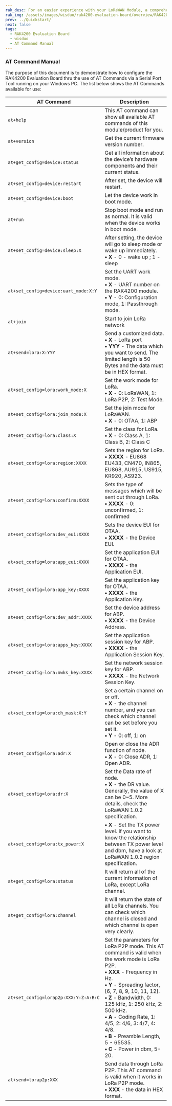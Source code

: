 ```yaml
---
rak_desc: For an easier experience with your LoRaWAN Module, a comprehensive list of commands for the LoRa P2P and LoRaWAN communication is provided. A serial communication interface is also presented for the two-way communication of the RAK4200 Evaluation Board. 
rak_img: /assets/images/wisduo/rak4200-evaluation-board/overview/RAK4200_Evaluation_home.png
prev: ../Quickstart/
next: false
tags:
  - RAK4200 Evaluation Board
  - wisduo
  - AT Command Manual
---
```




### AT Command Manual

The purpose of this document is to demonstrate how to configure the RAK4200 Evaluation Board thru the use of AT Commands via a Serial Port Tool running on your Windows PC. The list below shows the AT Commands available for use:

| **AT Command**                        | **Description**                                                                                                                                                                                                                                                                                                                                                                                              |
| ------------------------------------- | ------------------------------------------------------------------------------------------------------------------------------------------------------------------------------------------------------------------------------------------------------------------------------------------------------------------------------------------------------------------------------------------------------------ |
| `at+help`                             | This AT command can show all available AT commands of this module/product for you.                                                                                                                                                                                                                                                                                                                           |
| `at+version`                          | Get the current firmware version number.                                                                                                                                                                                                                                                                                                                                                                     |
| `at+get_config=device:status`         | Get all information about the device’s hardware components and their current status.                                                                                                                                                                                                                                                                                                                         |
| `at+set_config=device:restart`        | After set, the device will restart.                                                                                                                                                                                                                                                                                                                                                                          |
| `at+set_config=device:boot`           | Let the device work in boot mode.                                                                                                                                                                                                                                                                                                                                                                            |
| `at+run`                              | Stop boot mode and run as normal. It is valid when the device works in boot mode.                                                                                                                                                                                                                                                                                                                            |
| `at+set_config=device:sleep:X`        | After setting, the device will go to sleep mode or wake up immediately. <br> **• X** - 0 - wake up ; 1 - sleep                                                                                                                                                                                                                                                                                               |
| `at+set_config=device:uart_mode:X:Y`  | Set the UART work mode.<br> **• X** - UART number on the RAK4200 module. <br>**• Y** - 0: Configuration mode, 1: Passthrough mode.                                                                                                                                                                                                                                                                           |
| `at+join`                             | Start to join LoRa network                                                                                                                                                                                                                                                                                                                                                                                   |
| `at+send=lora:X:YYY`                  | Send a customized data. <br> **• X** - LoRa port <br>**• YYY** - The data which you want to send. The limited length is 50 Bytes and the data must be in HEX format.                                                                                                                                                                                                                                         |
| `at+set_config=lora:work_mode:X`      | Set the work mode for LoRa. <br>**• X** - 0: LoRaWAN, 1: LoRa P2P, 2: Test Mode.                                                                                                                                                                                                                                                                                                                             |
| `at+set_config=lora:join_mode:X`      | Set the join mode for LoRaWAN. <br>**• X** - 0: OTAA, 1: ABP                                                                                                                                                                                                                                                                                                                                                 |
| `at+set_config=lora:class:X`          | Set the class for LoRa. <br>**• X** - 0: Class A, 1: Class B, 2: Class C                                                                                                                                                                                                                                                                                                                                     |
| `at+set_config=lora:region:XXXX`      | Sets the region for LoRa. <br> **• XXXX** - EU868 EU433, CN470, IN865, EU868, AU915, US915, KR920, AS923.                                                                                                                                                                                                                                                                                                    |
| `at+set_config=lora:confirm:XXXX`     | Sets the type of messages which will be sent out through LoRa. <br> **• XXXX** - 0: unconfirmed, 1: confirmed                                                                                                                                                                                                                                                                                                |
| `at+set_config=lora:dev_eui:XXXX`     | Sets the device EUI for OTAA. <br>**• XXXX** - the Device EUI.                                                                                                                                                                                                                                                                                                                                               |
| `at+set_config=lora:app_eui:XXXX`     | Set the application EUI for OTAA. <br>**• XXXX** - the Application EUI.                                                                                                                                                                                                                                                                                                                                      |
| `at+set_config=lora:app_key:XXXX`     | Set the application key for OTAA. <br>**• XXXX** - the Application Key.                                                                                                                                                                                                                                                                                                                                      |
| `at+set_config=lora:dev_addr:XXXX`    | Set the device address for ABP. <br>**• XXXX** - the Device Address.                                                                                                                                                                                                                                                                                                                                         |
| `at+set_config=lora:apps_key:XXXX`    | Set the application session key for ABP. <br>**• XXXX** - the Application Session Key.                                                                                                                                                                                                                                                                                                                       |
| `at+set_config=lora:nwks_key:XXXX`    | Set the network session key for ABP. <br>**• XXXX** - the Network Session Key.                                                                                                                                                                                                                                                                                                                               |
| `at+set_config=lora:ch_mask:X:Y`      | Set a certain channel on or off. <br>**• X** - the channel number, and you can check which channel can be set before you set it. <br>**• Y** - 0: off, 1: on                                                                                                                                                                                                                                                 |
| `at+set_config=lora:adr:X`            | Open or close the ADR function of node. <br>**• X** - 0: Close ADR, 1: Open ADR.                                                                                                                                                                                                                                                                                                                             |
| `at+set_config=lora:dr:X`             | Set the Data rate of node. <br>**• X** - the DR value. Generally, the value of X can be 0~5. More details, check the LoRaWAN 1.0.2 specification.                                                                                                                                                                                                                                                            |
| `at+set_config=lora:tx_power:X`       | **• X** - Set the TX power level. If you want to know the relationship between TX power level and dbm, have a look at LoRaWAN 1.0.2 region specification.                                                                                                                                                                                                                                                    |
| `at+get_config=lora:status`           | It will return all of the current information of LoRa, except LoRa channel.                                                                                                                                                                                                                                                                                                                                  |
| `at+get_config=lora:channel`          | It will return the state of all LoRa channels. You can check which channel is closed and which channel is open very clearly.                                                                                                                                                                                                                                                                                 |
| `at+set_config=lorap2p:XXX:Y:Z:A:B:C` | Set the parameters for LoRa P2P mode. This AT command is valid when the work mode is LoRa P2P. <br>**• XXX** - Frequency in Hz. <br>**• Y** - Spreading factor, [6, 7, 8, 9, 10, 11, 12]. <br>**• Z** - Bandwidth, 0: 125&nbsp;kHz, 1: 250&nbsp;kHz, 2: 500&nbsp;kHz. <br>**• A** - Coding Rate, 1: 4/5, 2: 4/6, 3: 4/7, 4: 4/8. <br>**• B** - Preamble Length, 5 - 65535. <br>**• C** - Power in dbm, 5-20. |
| `at+send=lorap2p:XXX`                 | Send data through LoRa P2P. This AT command is valid when it works in LoRa P2P mode. <br>**• XXX** - the data in HEX format.                                                                                                                                                                                                                                                                                 |